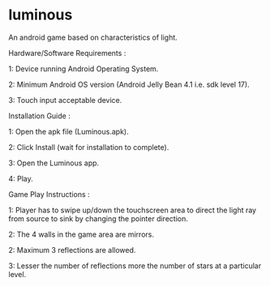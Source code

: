 # luminous
An android game based on characteristics of light.

Hardware/Software Requirements : 

1: Device running Android Operating System.

2: Minimum Android OS version (Android Jelly Bean 4.1 i.e. sdk level 17).

3: Touch input acceptable device.


Installation Guide : 

1: Open the apk file (Luminous.apk).

2: Click Install (wait for installation to complete).

3: Open the Luminous app.

4: Play.


Game Play Instructions : 

1: Player has to swipe up/down the touchscreen area to direct the light ray from source to sink by changing the pointer direction.

2: The 4 walls in the game area are mirrors.

2: Maximum 3 reflections are allowed.

3: Lesser the number of reflections more the number of stars at a particular level.
